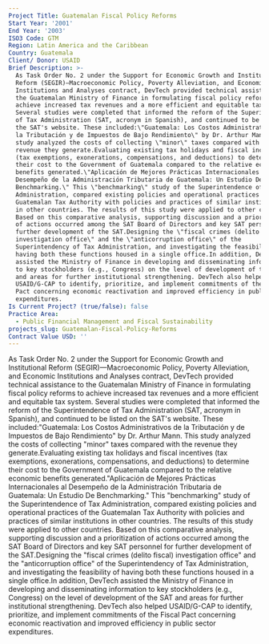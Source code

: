 ```yaml
---
Project Title: Guatemalan Fiscal Policy Reforms
Start Year: '2001'
End Year: '2003'
ISO3 Code: GTM
Region: Latin America and the Caribbean
Country: Guatemala
Client/ Donor: USAID
Brief Description: >-
  As Task Order No. 2 under the Support for Economic Growth and Institutional
  Reform (SEGIR)—Macroeconomic Policy, Poverty Alleviation, and Economic
  Institutions and Analyses contract, DevTech provided technical assistance to
  the Guatemalan Ministry of Finance in formulating fiscal policy reforms to
  achieve increased tax revenues and a more efficient and equitable tax system.
  Several studies were completed that informed the reform of the Superintendence
  of Tax Administration (SAT, acronym in Spanish), and continued to be listed on
  the SAT's website. These included:\"Guatemala: Los Costos Administrativos de
  la Tributación y de Impuestos de Bajo Rendimiento\" by Dr. Arthur Mann. This
  study analyzed the costs of collecting \"minor\" taxes compared with the
  revenue they generate.Evaluating existing tax holidays and fiscal incentives
  (tax exemptions, exonerations, compensations, and deductions) to determine
  their cost to the Government of Guatemala compared to the relative economic
  benefits generated.\"Aplicación de Mejores Prácticas Internacionales al
  Desempeño de la Administración Tributaria de Guatemala: Un Estudio De
  Benchmarking.\" This \"benchmarking\" study of the Superintendence of Tax
  Administration, compared existing policies and operational practices of the
  Guatemalan Tax Authority with policies and practices of similar institutions
  in other countries. The results of this study were applied to other countries.
  Based on this comparative analysis, supporting discussion and a prioritization
  of actions occurred among the SAT Board of Directors and key SAT personnel for
  further development of the SAT.Designing the \"fiscal crimes (delito fiscal)
  investigation office\" and the \"anticorruption office\" of the
  Superintendency of Tax Administration, and investigating the feasibility of
  having both these functions housed in a single office.In addition, DevTech
  assisted the Ministry of Finance in developing and disseminating information
  to key stockholders (e.g., Congress) on the level of development of the SAT
  and areas for further institutional strengthening. DevTech also helped
  USAID/G-CAP to identify, prioritize, and implement commitments of the Fiscal
  Pact concerning economic reactivation and improved efficiency in public sector
  expenditures.
Is Current Project? (true/false): false
Practice Area:
  - Public Financial Management and Fiscal Sustainability
projects_slug: Guatemalan-Fiscal-Policy-Reforms
Contract Value USD: ''
---
```

As Task Order No. 2 under the Support for Economic Growth and Institutional Reform (SEGIR)—Macroeconomic Policy, Poverty Alleviation, and Economic Institutions and Analyses contract, DevTech provided technical assistance to the Guatemalan Ministry of Finance in formulating fiscal policy reforms to achieve increased tax revenues and a more efficient and equitable tax system. Several studies were completed that informed the reform of the Superintendence of Tax Administration (SAT, acronym in Spanish), and continued to be listed on the SAT's website. These included:\"Guatemala: Los Costos Administrativos de la Tributación y de Impuestos de Bajo Rendimiento\" by Dr. Arthur Mann. This study analyzed the costs of collecting \"minor\" taxes compared with the revenue they generate.Evaluating existing tax holidays and fiscal incentives (tax exemptions, exonerations, compensations, and deductions) to determine their cost to the Government of Guatemala compared to the relative economic benefits generated.\"Aplicación de Mejores Prácticas Internacionales al Desempeño de la Administración Tributaria de Guatemala: Un Estudio De Benchmarking.\" This \"benchmarking\" study of the Superintendence of Tax Administration, compared existing policies and operational practices of the Guatemalan Tax Authority with policies and practices of similar institutions in other countries. The results of this study were applied to other countries. Based on this comparative analysis, supporting discussion and a prioritization of actions occurred among the SAT Board of Directors and key SAT personnel for further development of the SAT.Designing the \"fiscal crimes (delito fiscal) investigation office\" and the \"anticorruption office\" of the Superintendency of Tax Administration, and investigating the feasibility of having both these functions housed in a single office.In addition, DevTech assisted the Ministry of Finance in developing and disseminating information to key stockholders (e.g., Congress) on the level of development of the SAT and areas for further institutional strengthening. DevTech also helped USAID/G-CAP to identify, prioritize, and implement commitments of the Fiscal Pact concerning economic reactivation and improved efficiency in public sector expenditures.